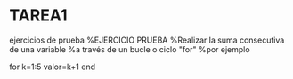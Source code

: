 # TAREA1
 ejercicios de prueba
 %EJERCICIO PRUEBA
 %Realizar la suma consecutiva de una variable
 %a través de un bucle o ciclo "for"
 %por ejemplo

 for k=1:5
     valor=k+1
 end

